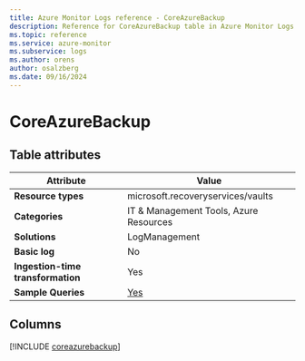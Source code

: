 ```yaml
---
title: Azure Monitor Logs reference - CoreAzureBackup
description: Reference for CoreAzureBackup table in Azure Monitor Logs.
ms.topic: reference
ms.service: azure-monitor
ms.subservice: logs
ms.author: orens
author: osalzberg
ms.date: 09/16/2024
---
```


# CoreAzureBackup




## Table attributes

|Attribute|Value|
|---|---|
|**Resource types**|microsoft.recoveryservices/vaults|
|**Categories**|IT & Management Tools, Azure Resources|
|**Solutions**| LogManagement|
|**Basic log**|No|
|**Ingestion-time transformation**|Yes|
|**Sample Queries**|[Yes](/azure/azure-monitor/reference/queries/coreazurebackup)|



## Columns
  
[!INCLUDE [coreazurebackup](~/reusable-content/ce-skilling/azure/includes/azure-monitor/reference/tables/coreazurebackup-include.md)]
